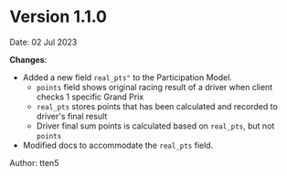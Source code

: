 # Version 1.1.0
Date: 02 Jul 2023

**Changes**:
- Added a new field `real_pts"` to the Participation Model.
    - `points` field shows original racing result of a driver when client checks 1 specific Grand Prix 
    - `real_pts` stores points that has been calculated and recorded to driver's final result 
    - Driver final sum points is calculated based on `real_pts`, but not `points`
- Modified docs to accommodate the `real_pts` field.
   
Author: tten5
